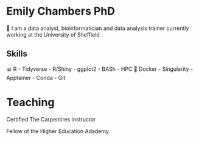 # Emily Chambers PhD

:wave: I am a data analyst, bioinformatician and data analysis trainer currently working at the University of Sheffield.

## Skills
 :bar_chart:  R - Tidyverse - R/Shiny - ggplot2 - BASh - HPC
 :space_invader: Docker - Singularity - Apptainer - Conda - Git


# Teaching

Certified The Carpentires instructor

Fellow of the Higher Education Adademy


